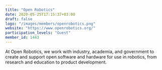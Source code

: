 ```yaml
---
title: "Open Robotics"
date: 2020-05-25T17:15:37+03:00
draft: false
logo: "/images/members/openrobotics.png"
website: "https://www.openrobotics.org/"
participation_levels: "Guest"
member_id: 1443
---
```


At Open Robotics, we work with industry, academia, and government to create and support open software and hardware for use in robotics, from research and education to product development.
